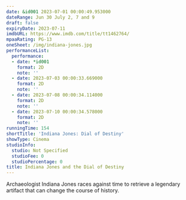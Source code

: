 ```yaml
---
date: &id001 2023-07-01 00:00:49.953000
dateRange: Jun 30 July 2, 7 and 9
draft: false
expiryDate: 2023-07-11
imdbURL: https://www.imdb.com/title/tt1462764/
mpaaRating: PG-13
oneSheet: /img/indiana-jones.jpg
performanceList:
  performance:
  - date: *id001
    format: 2D
    note: ''
  - date: 2023-07-03 00:00:33.669000
    format: 2D
    note: ''
  - date: 2023-07-08 00:00:34.114000
    format: 2D
    note: ''
  - date: 2023-07-10 00:00:34.578000
    format: 2D
    note: ''
runningTime: 154
shortTitle: 'Indiana Jones: Dial of Destiny'
showType: Cinema
studioInfo:
  studio: Not Specified
  studioFee: 0
  studioPercentage: 0
title: Indiana Jones and the Dial of Destiny
---
```


Archaeologist Indiana Jones races against time to retrieve a legendary artifact that can change the course of history.